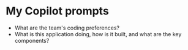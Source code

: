# My Copilot prompts

- What are the team's coding preferences?
- What is this application doing, how is it built, and what are the key components?
